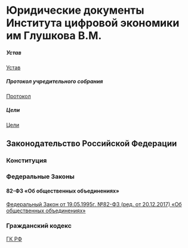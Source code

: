 Юридические документы Института цифровой экономики им Глушкова В.М.
===================================================================


##### Устав

[Устав](https://github.com/libremir/law/blob/master/charter.md "Устав")

##### Протокол учредительного собрания

[Протокол](https://github.com/libremir/law/blob/master/mom1.md "Протокол")

##### Цели

[Цели](https://github.com/libremir/law/blob/master/charter-mission.md "Цели")




Законодательство Российской Федерации
-------------------------------------

### Конституция


### Федеральные Законы


#### 82-ФЗ «Об общественных объединениях»

[Федеральный Закон от 19.05.1995г. №82-ФЗ (ред. от 20.12.2017) «Об общественных объединениях»](rf/82.md)


### Гражданский кодекс

[ГК РФ](rf/cc.md)
